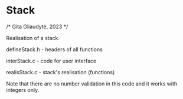 # Stack

/*
Gita Gliaudytė, 2023
*/

Realisation of a stack. 

defineStack.h - headers of all functions

interStack.c - code for user interface

realisStack.c - stack's realisation (functions)

Note that there are no number validation in this code and it works with integers only.
